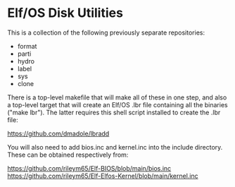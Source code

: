 # Elf/OS Disk Utilities

This is a collection of the following previously separate repositories:

* format
* parti
* hydro
* label
* sys
* clone

There is a top-level makefile that will make all of these in one step, and also a top-level target that will create an Elf/OS .lbr file containing all the binaries ("make lbr"). The latter requires this shell script installed to create the .lbr file:

<https://github.com/dmadole/lbradd>

You will also need to add bios.inc and kernel.inc into the include directory. These can be obtained respectively from:

https://github.com/rileym65/Elf-BIOS/blob/main/bios.inc
https://github.com/rileym65/Elf-Elfos-Kernel/blob/main/kernel.inc

